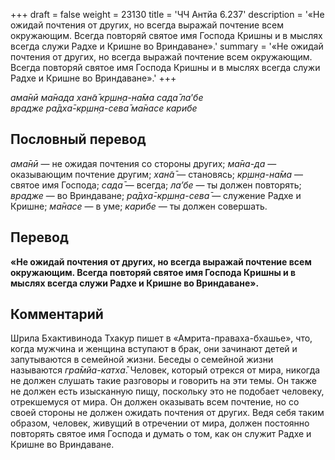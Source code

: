 +++
draft = false
weight = 23130
title = 'ЧЧ Антйа 6.237'
description = '«Не ожидай почтения от других, но всегда выражай почтение всем окружающим. Всегда повторяй святое имя Господа Кришны и в мыслях всегда служи Радхе и Кришне во Вриндаване».'
summary = '«Не ожидай почтения от других, но всегда выражай почтение всем окружающим. Всегда повторяй святое имя Господа Кришны и в мыслях всегда служи Радхе и Кришне во Вриндаване».'
+++

_ама̄нӣ ма̄нада хан̃а̄ кр̣шн̣а-на̄ма сада̄ ла_’_бе  
врадже ра̄дха̄-кр̣шн̣а-сева̄ ма̄насе карибе_

## Пословный перевод

_ама̄нӣ_ — не ожидая почтения со стороны других; _ма̄на_\-_да_ — оказывающим почтение другим; _хан̃а̄_ — становясь; _кр̣шн̣а_\-_на̄ма_ — святое имя Господа; _сада̄_ — всегда; _ла’бе_ — ты должен повторять; _врадже_ — во Вриндаване; _ра̄дха̄_\-_кр̣шн̣а_\-_сева̄_ — служение Радхе и Кришне; _ма̄насе_ — в уме; _карибе_ — ты должен совершать.

## Перевод

**«Не ожидай почтения от других, но всегда выражай почтение всем окружающим. Всегда повторяй святое имя Господа Кришны и в мыслях всегда служи Радхе и Кришне во Вриндаване».**

## Комментарий

Шрила Бхактивинода Тхакур пишет в «Амрита-праваха-бхашье», что, когда мужчина и женщина вступают в брак, они зачинают детей и запутываются в семейной жизни. Беседы о семейной жизни называются _гра̄мйа-катха̄_. Человек, который отрекся от мира, никогда не должен слушать такие разговоры и говорить на эти темы. Он также не должен есть изысканную пищу, поскольку это не подобает человеку, отрекшемуся от мира. Он должен оказывать всем почтение, но со своей стороны не должен ожидать почтения от других. Ведя себя таким образом, человек, живущий в отречении от мира, должен постоянно повторять святое имя Господа и думать о том, как он служит Радхе и Кришне во Вриндаване.
